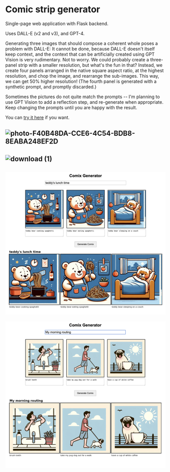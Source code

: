 # Comic strip generator

Single-page web application with Flask backend.

Uses DALL-E (v2 and v3), and GPT-4.

Generating three images that should compose a coherent whole poses a problem with DALL-E: It cannot be done, because DALL-E doesn't itself keep context, and the context that can be artificially created using GPT Vision is very rudimentary. Not to worry. We could probably create a three-panel strip with a smaller resolution, but what's the fun in that? Instead, we create four panels arranged in the native square aspect ratio, at the highest resolution, and chop the image, and rearrange the sub-images. This way, we can get 50% higher resolution! (The fourth panel is generated with a synthetic prompt, and promptly discarded.)

Sometimes the pictures do not quite match the prompts -- I'm planning to use GPT Vision to add a reflection step, and re-generate when appropriate. Keep changing the prompts until you are happy with the result.

You can [try it here](https://comix-generator.rdancer.org) if you want.

![photo-F40B48DA-CCE6-4C54-BDB8-8EABA248EF2D](https://github.com/rdancer/comix-generator-demo/assets/51028/aa4b4c64-a8f7-498b-9b4e-d2cbd3f27563)
--
![download (1)](https://github.com/rdancer/comix-generator-demo/assets/51028/43133fe2-edb4-4cee-9195-694dd18a9efc)
--
![Screenshot](screenshot1.png)
--
![Screenshot](screenshot2.png)
